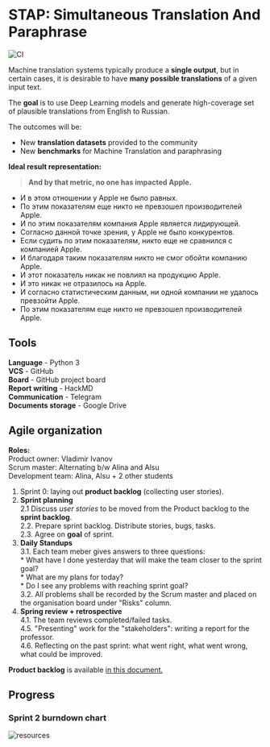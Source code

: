 # STAP: Simultaneous Translation And Paraphrase

![CI](https://github.com/JiKook31/DL_project/workflows/CI/badge.svg)

Machine translation systems typically produce a **single output**, but in certain cases, it is desirable to have **many possible translations** of a given input text.

The **goal** is to use Deep Learning models and generate high-coverage set of plausible translations from English to Russian. 

The outcomes will be:

-   New **translation datasets** provided to the community
-   New **benchmarks** for Machine Translation and paraphrasing

**Ideal result representation:**
> **And  by  that  metric, no  one  has  impacted  Apple.**

* И  в  этом  отношении  у  Apple  не  было  равных. 
* По  этим  показателям  еще  никто  не  превзошел  производителей  Apple. 
* И  по  этим  показателям  компания  Apple  является  лидирующей. 
* Согласно  данной  точке  зрения, у  Apple  не  было  конкурентов. 
* Если  судить  по  этим  показателям, никто  еще  не  сравнился  с  компанией  Apple. 
* И  благодаря  таким  показателям  никто  не  смог  обойти  компанию  Apple.
* И  этот  показатель  никак  не  повлиял  на  продукцию  Apple. 
* И  это  никак  не  отразилось  на  Apple. 
* И  согласно  статистическим  данным, ни  одной  компании  не  удалось  превзойти  Apple. 
* По  этим  показателям  еще  никто  не  превзошел  производителей  Apple.

## Tools
**Language** - Python 3\
**VCS** - GitHub\
**Board** - GitHub project board\
**Report writing** - HackMD\
**Communication** - Telegram\
**Documents storage** - Google Drive

## Agile organization
**Roles:** \
Product owner: Vladimir Ivanov \
Scrum master: Alternating b/w Alina and Alsu \
Development team: Alina, Alsu + 2 other students 
1. Sprint 0: laying out **product backlog** (collecting user stories).
2. **Sprint planning**\
	2.1 Discuss *user stories* to be moved from the Product backlog to the **sprint backlog**.\
	2.2. Prepare sprint backlog. Distribute stories, bugs, tasks.\
	2.3. Agree on **goal** of sprint.
3. **Daily Standups**\
	3.1. Each team meber gives answers to three questions:\
		* What have I done yesterday that will make the team closer to the sprint goal?\
		* What are my plans for today?\
		* Do I see any problems with reaching sprint goal?\
	3.2. All problems shall be recorded by the Scrum master and placed on the organisation board under "Risks" column.
4. **Spring review + retrospective**\
	4.1. The team reviews completed/failed tasks.\
	4.5. "Presenting" work for the "stakeholders": writing a report for the professor.\
	4.6. Reflecting on the past sprint: what went right, what went wrong, what could be improved.

**Product backlog** is available [in this document.](https://docs.google.com/document/d/1oadHdlKemfdsWWG--NHEUlqlxM8VoyWGKKxPRNUK_io/edit?usp=sharing)

## Progress

### Sprint 2 burndown chart
![resources](https://docs.google.com/spreadsheets/d/e/2PACX-1vQCSDKOa81TX43Hge2rS20bQrY0QDnXLxYFWPjh4HEBgoPcogHZfafJJf5Bx54Bm9NaTSAHJJw8tHyg/pubchart?oid=1591942575&format=image)
